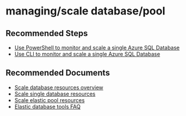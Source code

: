 <properties
	pageTitle="managing/scale database/pool"
	description="managing/scale database/pool"
	service="microsoft.sql"
	resource="servers"
	authors="emlisa"
	displayOrder=""
	selfHelpType="generic"
	supportTopicIds="32574333"
	productPesIds="13491"
	cloudEnvironments="public"
/>

# managing/scale database/pool

## **Recommended Steps**

* [Use PowerShell to monitor and scale a single Azure SQL Database](https://docs.microsoft.com/azure/sql-database/scripts/sql-database-monitor-and-scale-database-powershell/)<br>
* [Use CLI to monitor and scale a single Azure SQL Database](https://docs.microsoft.com/azure/sql-database/scripts/sql-database-monitor-and-scale-database-cli)<br>

## **Recommended Documents**

* [Scale database resources overview](https://docs.microsoft.com/azure/sql-database/sql-database-scale-resources/)<br>
* [Scale single database resources](https://docs.microsoft.com/azure/sql-database/sql-database-single-database-scale/)<br>
* [Scale elastic pool resources](https://docs.microsoft.com/azure/sql-database/sql-database-elastic-pool-scale/)<br>
* [Elastic database tools FAQ](https://docs.microsoft.com/azure/sql-database/sql-database-elastic-scale-faq/)
